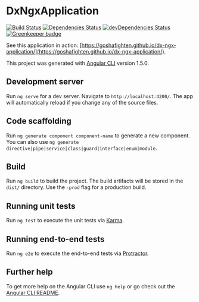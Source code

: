 # DxNgxApplication

[![Build Status](https://travis-ci.org/GoshaFighten/dx-ngx-application.svg?branch=master)](https://travis-ci.org/GoshaFighten/dx-ngx-application)
[![Dependencies Status](https://david-dm.org/GoshaFighten/dx-ngx-application/status.svg)](https://david-dm.org/GoshaFighten/dx-ngx-application)
[![devDependencies Status](https://david-dm.org/GoshaFighten/dx-ngx-application/dev-status.svg)](https://david-dm.org/GoshaFighten/dx-ngx-application?type=dev)
[![Greenkeeper badge](https://badges.greenkeeper.io/GoshaFighten/dx-ngx-application.svg)](https://greenkeeper.io/)

See this application in action: [https://goshafighten.github.io/dx-ngx-application/](https://goshafighten.github.io/dx-ngx-application/).

This project was generated with [Angular CLI](https://github.com/angular/angular-cli) version 1.5.0.

## Development server

Run `ng serve` for a dev server. Navigate to `http://localhost:4200/`. The app will automatically reload if you change any of the source files.

## Code scaffolding

Run `ng generate component component-name` to generate a new component. You can also use `ng generate directive|pipe|service|class|guard|interface|enum|module`.

## Build

Run `ng build` to build the project. The build artifacts will be stored in the `dist/` directory. Use the `-prod` flag for a production build.

## Running unit tests

Run `ng test` to execute the unit tests via [Karma](https://karma-runner.github.io).

## Running end-to-end tests

Run `ng e2e` to execute the end-to-end tests via [Protractor](http://www.protractortest.org/).

## Further help

To get more help on the Angular CLI use `ng help` or go check out the [Angular CLI README](https://github.com/angular/angular-cli/blob/master/README.md).
